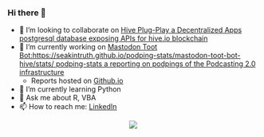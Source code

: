 ### Hi there 👋

- 👯 I’m looking to collaborate on [Hive Plug-Play a Decentralized Apps postgresql database exposing APIs for hive.io blockchain](https://github.com/seakintruth/hive-plug-play)
- 🔭 I’m currently working on [Mastodon Toot Bot:https://seakintruth.github.io/podping-stats/mastodon-toot-bot-hive/stats/ podping-stats a reporting on podpings of the Podcasting 2.0 infrastructure](https://github.com/seakintruth/podping-stats)
  - Reports hosted  on [Github.io](https://seakintruth.github.io/podping-stats/mastodon-toot-bot-hive/stats/) 
- 🌱 I’m currently learning Python
- 💬 Ask me about R, VBA
- 📫 How to reach me: [LinkedIn](https://www.linkedin.com/in/tojeremygerdes/)

<!--
**seakintruth/seakintruth** is a ✨ _special_ ✨ repository because its `README.md` (this file) appears on your GitHub profile.

Here are some ideas to get you started:

- 🔭 I’m currently working on ...
- 🌱 I’m currently learning Python, R, F# ...
- 👯 I’m looking to collaborate on ...
- 🤔 I’m looking for help with ...
- 💬 Ask me about ...
- 📫 How to reach me: ...
- 😄 Pronouns: ...
- ⚡ Fun fact: ...
-->



<p align="center">
  <a href="https://github-readme-stats.vercel.app/api?username=seakintruth&count_private=true&show_icons=true&include_all_commits=true&title_color=fff&icon_color=79ff97&text_color=9f9f9f&bg_color=151515">
    <img src="http://github-readme-stats.vercel.app/api?username=seakintruth&count_private=true&show_icons=true&include_all_commits=true&title_color=fff&icon_color=79ff97&text_color=9f9f9f&bg_color=151515" />
  </a>
</p>
